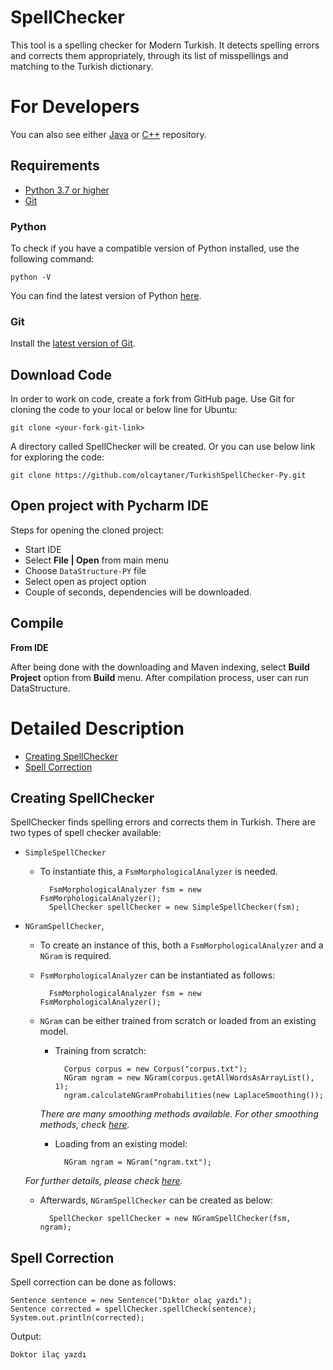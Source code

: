 # SpellChecker

This tool is a spelling checker for Modern Turkish. It detects spelling errors and corrects them appropriately, through its list of misspellings and matching to the Turkish dictionary.

For Developers
============
You can also see either [Java](https://github.com/olcaytaner/TurkishSpellChecker) 
or [C++](https://github.com/olcaytaner/TurkishSpellChecker-CPP) repository.
## Requirements

* [Python 3.7 or higher](#python)
* [Git](#git)

### Python 

To check if you have a compatible version of Python installed, use the following command:

    python -V
    
You can find the latest version of Python [here](https://www.python.org/downloads/).

### Git

Install the [latest version of Git](https://git-scm.com/book/en/v2/Getting-Started-Installing-Git).

## Download Code

In order to work on code, create a fork from GitHub page. 
Use Git for cloning the code to your local or below line for Ubuntu:

	git clone <your-fork-git-link>

A directory called SpellChecker will be created. Or you can use below link for exploring the code:

	git clone https://github.com/olcaytaner/TurkishSpellChecker-Py.git

## Open project with Pycharm IDE

Steps for opening the cloned project:

* Start IDE
* Select **File | Open** from main menu
* Choose `DataStructure-PY` file
* Select open as project option
* Couple of seconds, dependencies will be downloaded. 


## Compile

**From IDE**

After being done with the downloading and Maven indexing, select **Build Project** option from **Build** menu. After compilation process, user can run DataStructure.

Detailed Description
============
+ [Creating SpellChecker](#creating-spellchecker)
+ [Spell Correction](#spell-correction)

## Creating SpellChecker

SpellChecker finds spelling errors and corrects them in Turkish. There are two types of spell checker available:

* `SimpleSpellChecker`
    
    * To instantiate this, a `FsmMorphologicalAnalyzer` is needed. 
        
            FsmMorphologicalAnalyzer fsm = new FsmMorphologicalAnalyzer();
            SpellChecker spellChecker = new SimpleSpellChecker(fsm);   
     
* `NGramSpellChecker`,
    
    * To create an instance of this, both a `FsmMorphologicalAnalyzer` and a `NGram` is required. 
    
    * `FsmMorphologicalAnalyzer` can be instantiated as follows:
        
            FsmMorphologicalAnalyzer fsm = new FsmMorphologicalAnalyzer();
    
    * `NGram` can be either trained from scratch or loaded from an existing model.
        
        * Training from scratch:
                
                Corpus corpus = new Corpus("corpus.txt"); 
                NGram ngram = new NGram(corpus.getAllWordsAsArrayList(), 1);
                ngram.calculateNGramProbabilities(new LaplaceSmoothing());
                
        *There are many smoothing methods available. For other smoothing methods, check [here](https://github.com/olcaytaner/NGram).*       
        * Loading from an existing model:
     
                NGram ngram = NGram("ngram.txt");

	*For further details, please check [here](https://github.com/olcaytaner/NGram).*        
            
    * Afterwards, `NGramSpellChecker` can be created as below:
        
            SpellChecker spellChecker = new NGramSpellChecker(fsm, ngram);
     

## Spell Correction

Spell correction can be done as follows:

    Sentence sentence = new Sentence("Dıktor olaç yazdı");
    Sentence corrected = spellChecker.spellCheck(sentence);
    System.out.println(corrected);
    
Output:

    Doktor ilaç yazdı
